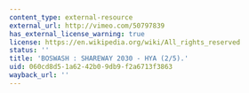 ```yaml
---
content_type: external-resource
external_url: http://vimeo.com/50797839
has_external_license_warning: true
license: https://en.wikipedia.org/wiki/All_rights_reserved
status: ''
title: 'BOSWASH : SHAREWAY 2030 - HYA (2/5).'
uid: 060cd8d5-1a62-42b0-9db9-f2a6713f3863
wayback_url: ''
---
```

